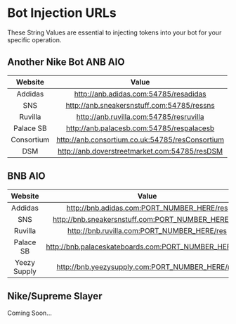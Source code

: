 # Bot Injection URLs
These String Values are essential to injecting tokens into your bot for your specific operation.

## Another Nike Bot ANB AIO
|   Website  |                      Value                      |
|:----------:|:-----------------------------------------------:|
|   Addidas  |      http://anb.adidas.com:54785/resadidas      |
|     SNS    |    http://anb.sneakersnstuff.com:54785/ressns   |
|   Ruvilla  |     http://anb.ruvilla.com:54785/resruvilla     |
|  Palace SB |    http://anb.palacesb.com:54785/respalacesb    |
| Consortium | http://anb.consortium.co.uk:54785/resConsortium |
|     DSM    |  http://anb.doverstreetmarket.com:54785/resDSM  |

## BNB AIO
|    Website   |                         Value                         |
|:------------:|:-----------------------------------------------------:|
|    Addidas   |       http://bnb.adidas.com:PORT_NUMBER_HERE/res      |
|      SNS     |   http://bnb.sneakersnstuff.com:PORT_NUMBER_HERE/res  |
|    Ruvilla   |      http://bnb.ruvilla.com:PORT_NUMBER_HERE/res      |
|   Palace SB  | http://bnb.palaceskateboards.com:PORT_NUMBER_HERE/res |
| Yeezy Supply |    http://bnb.yeezysupply.com:PORT_NUMBER_HERE/res    |

## Nike/Supreme Slayer
Coming Soon...
